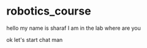 # robotics_course

hello my name is sharaf
I am in the lab 
where are you 

ok let's start chat man 
